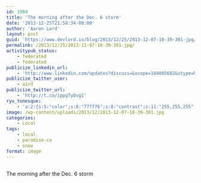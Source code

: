 ```yaml
---
id: 1904
title: 'The morning after the Dec. 6 storm'
date: '2013-12-25T21:58:34-08:00'
author: 'Aaron Lord'
layout: post
guid: 'https://www.devlord.io/blog/2013/12/25/2013-12-07-10-39-301-jpg/'
permalink: /2013/12/25/2013-12-07-10-39-301-jpg/
activitypub_status:
    - federated
    - federated
publicize_linkedin_url:
    - 'http://www.linkedin.com/updates?discuss=&scope=184005602&stype=M&topic=5821851329957470208&type=U&a=PN0j'
publicize_twitter_user:
    - a1rd
publicize_twitter_url:
    - 'http://t.co/ippgTyDvgI'
ryu_tonesque:
    - 'a:2:{s:5:"color";s:6:"777776";s:8:"contrast";s:11:"255,255,255";}'
image: /wp-content/uploads/2013/12/2013-12-07-10-39-301.jpg
categories:
    - Local
tags:
    - local
    - paradise-ca
    - snow
format: image
---
```


<!-- wp:image {"align":"center"} -->
<figure class="wp-block-image aligncenter"><img src="/blog/wp-content/uploads/2013/12/2013-12-07-10-39-301.jpg" alt=""/></figure>
<!-- /wp:image -->

<!-- wp:paragraph -->
<p>The morning after the Dec. 6 storm</p>
<!-- /wp:paragraph -->